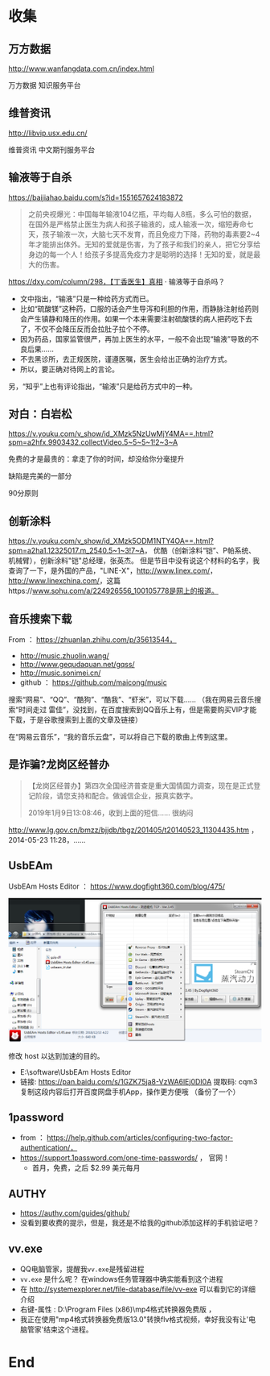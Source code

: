 # 收集

## 万方数据

http://www.wanfangdata.com.cn/index.html

万方数据 知识服务平台

## 维普资讯

http://libvip.usx.edu.cn/

维普资讯 中文期刊服务平台

## 输液等于自杀

https://baijiahao.baidu.com/s?id=1551657624183872

> 之前央视爆光：中国每年输液104亿瓶，平均每人8瓶，多么可怕的数据，在国外是严格禁止医生为病人和孩子输液的，成人输液一次，缩短寿命七天，孩子输液一次，大脑七天不发育，而且免疫力下降，药物的毒素要2~4年才能排出体外。无知的爱就是伤害，为了孩子和我们的亲人，把它分享给身边的每一个人！给孩子多提高免疫力才是聪明的选择！无知的爱，就是最大的伤害。

https://dxy.com/column/298，【丁香医生】真相 · 输液等于自杀吗？

- 文中指出，“输液”只是一种给药方式而已。
- 比如“硫酸镁”这种药，口服的话会产生导泻和利胆的作用，而静脉注射给药则会产生镇静和降压的作用。如果一个本来需要注射硫酸镁的病人把药吃下去了，不仅不会降压反而会拉肚子拉个不停。
- 因为药品，国家监管很严，再加上医生的水平，一般不会出现“输液”导致的不良后果……
- 不去黑诊所，去正规医院，谨遵医嘱，医生会给出正确的治疗方式。
- 所以，要正确对待网上的言论。

另，“知乎”上也有评论指出，“输液”只是给药方式中的一种。

## 对白：白岩松

<https://v.youku.com/v_show/id_XMzk5NzUwMjY4MA==.html?spm=a2hfx.9903432.collectVideo.5~5~5~1!2~3~A>

免费的才是最贵的：拿走了你的时间，却没给你分毫提升

缺陷是完美的一部分

90分原则

## 创新涂料

<https://v.youku.com/v_show/id_XMzk5ODM1NTY4OA==.html?spm=a2ha1.12325017.m_2540.5~1~3!7~A>， 优酷（创新涂料“铠”、P帕系统、机械臂），创新涂料"铠"总经理，张英杰。 但是节目中没有说这个材料的名字，我查询了一下，是外国的产品，"LINE-X"，<http://www.linex.com/>， <http://www.linexchina.com/>，这篇https://www.sohu.com/a/224926556_100105778是网上的报道。

## 音乐搜索下载

From ： https://zhuanlan.zhihu.com/p/35613544，

- http://music.zhuolin.wang/
- http://www.gequdaquan.net/gqss/
- http://music.sonimei.cn/
- github ： https://github.com/maicong/music

搜索“网易”、“QQ”、“酷狗”、“酷我”、“虾米”，可以下载…… （我在网易云音乐搜索“时间走过 雷佳”，没找到，在百度搜索到QQ音乐上有，但是需要购买VIP才能下载，于是谷歌搜索到上面的文章及链接）

在“网易云音乐”，“我的音乐云盘”，可以将自己下载的歌曲上传到这里。

## 是诈骗?龙岗区经普办

> 【龙岗区经普办】第四次全国经济普查是重大国情国力调查，现在是正式登记阶段，请您支持和配合。做诚信企业，报真实数字。
>
> 2019年1月9日13:08:46，收到上面的短信…… 很纳闷

http://www.lg.gov.cn/bmzz/bjjdb/tbgz/201405/t20140523_11304435.htm ，2014-05-23 11:28，……



## UsbEAm

UsbEAm Hosts Editor ： https://www.dogfight360.com/blog/475/

![](./imgs/100_B_001.png)

修改 host 以达到加速的目的。

- E:\software\UsbEAm Hosts Editor
- 链接: https://pan.baidu.com/s/1GZK75ja8-VzWA6lEj0DI0A 提取码: cqm3 复制这段内容后打开百度网盘手机App，操作更方便哦 （备份了一个）

## 1password

- from ： https://help.github.com/articles/configuring-two-factor-authentication/， 
- https://support.1password.com/one-time-passwords/ ， 官网！
  - 首月，免费，之后 $2.99 美元每月



## AUTHY

- https://authy.com/guides/github/
- 没看到要收费的提示，但是，我还是不给我的github添加这样的手机验证吧？

## vv.exe

- QQ电脑管家，提醒我`vv.exe`是残留进程
- `vv.exe` 是什么呢？ 在windows任务管理器中确实能看到这个进程
- 在 <http://systemexplorer.net/file-database/file/vv-exe> 可以看到它的详细介绍
- 右键-属性 : D:\Program Files (x86)\mp4格式转换器免费版  ，
- 我正在使用"mp4格式转换器免费版13.0"转换flv格式视频，幸好我没有让'电脑管家'结束这个进程。









# End

